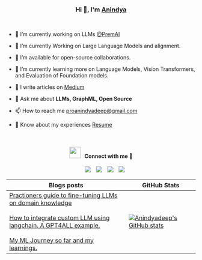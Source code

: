 <h3 align="center">Hi 👋, I'm <a href="https://bento.me/anindyadeep" target="blank">Anindya</a></h1>

<br>



- 🔭 I’m currently working on LLMs <a href="premai.io" target="blank">@PremAI</a>

- 🌱 I’m currently Working on Large Language Models and alignment. 

- 🤝 I’m available for open-source collaborations.

- 🌱 I’m currently learning more on Language Models, Vision Transformers, and Evaluation of Foundation models.

- 📝 I write articles on [Medium](https://cismography.medium.com/)

- 💬 Ask me about **LLMs, GraphML, Open Source**

- 📫 How to reach me proanindyadeep@gmail.com

- 📄 Know about my experiences <a href="https://drive.google.com/file/d/1R2M_QEqXZWhD7X7JyVmSp52N7fTUrz4R/view?usp=sharing" target="blank">Resume</a>
<br/>
<h4 align="center" > <img src="https://media.giphy.com/media/iY8CRBdQXODJSCERIr/giphy.gif" width="30" height="30" style="margin-right: 10px;">Connect with me 🤝 </h3>

<p align="center">

 <div align="center"  class="icons-social" style="margin-left: 10px;">
        <a style="margin-left: 10px;"  target="_blank" href="https://www.linkedin.com/in/anindyadeep-sannigrahi-38683b1b6/">
			<img src="https://img.icons8.com/doodle/40/000000/linkedin--v2.png"></a>
        <a style="margin-left: 10px;" target="_blank" href="https://github.com/Anindyadeep">
		<img src="https://img.icons8.com/doodle/40/000000/github--v1.png"></a>
		<a style="margin-left: 10px;" target="_blank" href="https://twitter.com/AnindyadeepS">
			<img src="https://img.icons8.com/doodle/1x/twitter-squared--v2.png" ></a>
		<a style="margin-left: 10px;" target="_blank" href="https://youtube.com/@codewithyouml8994">
				<img src="https://img.icons8.com/doodle/1x/youtube--v2.png" ></a>
      </div>

</p>


| Blogs posts                                                                                                                                                                                                                                                                                  | GitHub Stats                                                                                     |
| -------------------------------------------------------------------------------------------------------------------------------------------------------------------------------------------------------------------------------------------------------------------------------------------- | ------------------------------------------------------------------------------------------------ |
| [Practioners guide to fine-tuning LLMs on domain knowledge](https://cismography.medium.com/practitioners-guide-to-fine-tune-llms-for-domain-specific-use-case-part-1-4561714d874f?source=user_profile---------1----------------------------) <br><br> [How to integrate custom LLM using langchain. A GPT4ALL example.](https://cismography.medium.com/how-to-integrate-custom-llm-using-langchain-a-gpt4all-example-cfcb6d26fc3?source=user_profile---------5----------------------------) <br><br> [My ML Journey so far and my learnings.](https://cismography.medium.com/probability-for-machine-learning-2-basics-part-2-5cab5160f0aa?source=user_profile---------7----------------------------) | [![Anindyadeep's GitHub stats](https://github-readme-stats.vercel.app/api?username=Anindyadeep)](https://github.com/Anindyadeep/github-readme-stats) |



